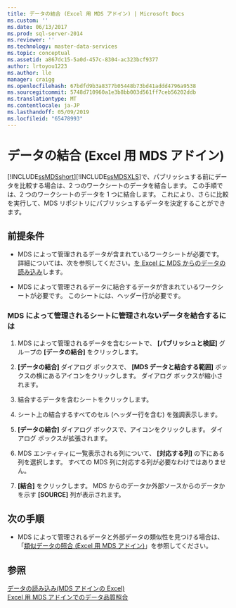 ```yaml
---
title: データの結合 (Excel 用 MDS アドイン) | Microsoft Docs
ms.custom: ''
ms.date: 06/13/2017
ms.prod: sql-server-2014
ms.reviewer: ''
ms.technology: master-data-services
ms.topic: conceptual
ms.assetid: a867dc15-5a0d-457c-8304-ac323bcf9377
author: lrtoyou1223
ms.author: lle
manager: craigg
ms.openlocfilehash: 67bdfd9b3a8377b05448b73bd41addd4796a9538
ms.sourcegitcommit: 5748d710960a1e3b8bb003d561ff7ceb56202ddb
ms.translationtype: MT
ms.contentlocale: ja-JP
ms.lasthandoff: 05/09/2019
ms.locfileid: "65478993"
---
```

# <a name="combine-data-mds-add-in-for-excel"></a>データの結合 (Excel 用 MDS アドイン)
  [!INCLUDE[ssMDSshort](../../includes/ssmdsshort-md.md)][!INCLUDE[ssMDSXLS](../../includes/ssmdsxls-md.md)]で、パブリッシュする前にデータを比較する場合は、2 つのワークシートのデータを結合します。 この手順では、2 つのワークシートのデータを 1 つに結合します。 これにより、さらに比較を実行して、MDS リポジトリにパブリッシュするデータを決定することができます。  
  
## <a name="prerequisites"></a>前提条件  
  
-   MDS によって管理されるデータが含まれているワークシートが必要です。 詳細については、次を参照してください。[を Excel に MDS からのデータの読み込み](export-data-to-excel-from-master-data-services.md)します。  
  
-   MDS によって管理されるデータに結合するデータが含まれているワークシートが必要です。 このシートには、ヘッダー行が必要です。  
  
### <a name="to-combine-non-managed-data-into-an-mds-managed-sheet"></a>MDS によって管理されるシートに管理されないデータを結合するには  
  
1.  MDS によって管理されるデータを含むシートで、 **[パブリッシュと検証]** グループの **[データの結合]** をクリックします。  
  
2.  **[データの結合]** ダイアログ ボックスで、 **[MDS データと結合する範囲]** ボックスの横にあるアイコンをクリックします。 ダイアログ ボックスが縮小されます。  
  
3.  結合するデータを含むシートをクリックします。  
  
4.  シート上の結合するすべてのセル (ヘッダー行を含む) を強調表示します。  
  
5.  **[データの結合]** ダイアログ ボックスで、アイコンをクリックします。 ダイアログ ボックスが拡張されます。  
  
6.  MDS エンティティに一覧表示される列について、 **[対応する列]** の下にある列を選択します。 すべての MDS 列に対応する列が必要なわけではありません。  
  
7.  **[結合]** をクリックします。 MDS からのデータか外部ソースからのデータかを示す **[SOURCE]** 列が表示されます。  
  
## <a name="next-steps"></a>次の手順  
  
-   MDS によって管理されるデータと外部データの類似性を見つける場合は、「[類似データの照合 &#40;Excel 用 MDS アドイン&#41;](match-similar-data-mds-add-in-for-excel.md)」を参照してください。  
  
## <a name="see-also"></a>参照  
 [データの読み込み&#40;MDS アドインの Excel&#41;](overview-exporting-data-to-excel-mds-add-in-for-excel.md)   
 [Excel 用 MDS アドインでのデータ品質照合](data-quality-matching-in-the-mds-add-in-for-excel.md)  
  
  
